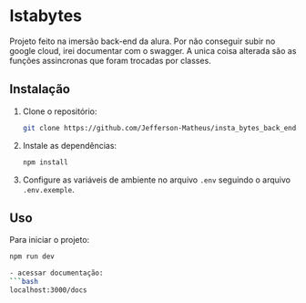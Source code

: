 # Istabytes
Projeto feito na imersão back-end da alura. Por não conseguir subir no google cloud, irei documentar com o swagger. A unica coisa alterada são as funções assincronas que foram trocadas por classes.

## Instalação
1. Clone o repositório:
   ```bash
   git clone https://github.com/Jefferson-Matheus/insta_bytes_back_end.git
   ```
2. Instale as dependências:
   ```bash
   npm install
   ```
3. Configure as variáveis de ambiente no arquivo `.env` seguindo o arquivo `.env.exemple`.

## Uso
Para iniciar o projeto:
```bash
npm run dev

- acessar documentação:
```bash
localhost:3000/docs
```


